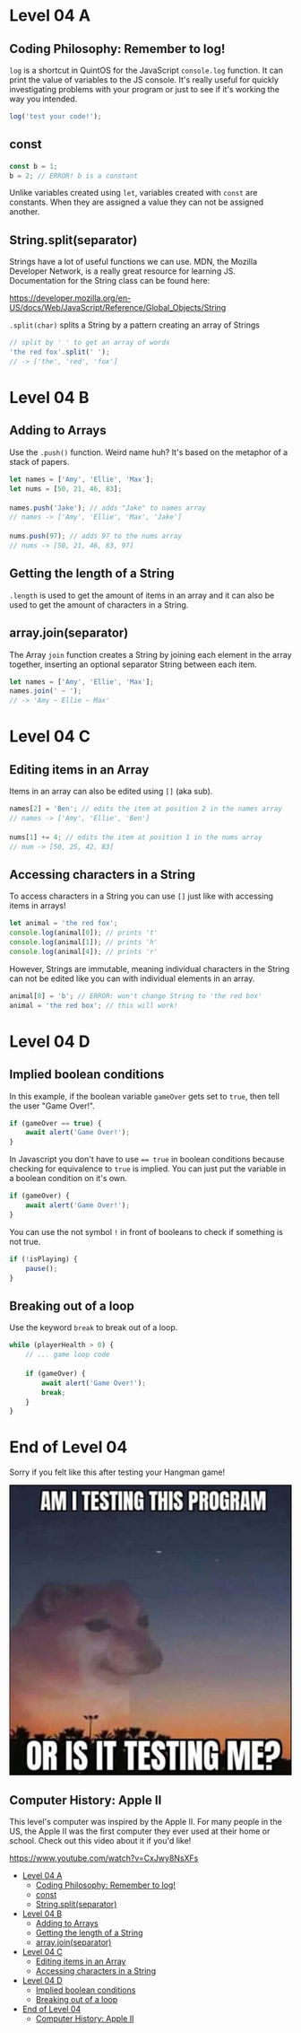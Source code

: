 # Level 04 A

## Coding Philosophy: Remember to log!

`log` is a shortcut in QuintOS for the JavaScript `console.log` function. It can print the value of variables to the JS console. It's really useful for quickly investigating problems with your program or just to see if it's working the way you intended.

```js
log('test your code!');
```

## const

```js
const b = 1;
b = 2; // ERROR! b is a constant
```

Unlike variables created using `let`, variables created with `const` are constants. When they are assigned a value they can not be assigned another.

## String.split(separator)

Strings have a lot of useful functions we can use. MDN, the Mozilla Developer Network, is a really great resource for learning JS. Documentation for the String class can be found here:

<https://developer.mozilla.org/en-US/docs/Web/JavaScript/Reference/Global_Objects/String>

`.split(char)` splits a String by a pattern creating an array of Strings

```js
// split by ' ' to get an array of words
'the red fox'.split(' ');
// -> ['the', 'red', 'fox']
```

# Level 04 B

## Adding to Arrays

Use the `.push()` function. Weird name huh? It's based on the metaphor of a stack of papers.

```js
let names = ['Amy', 'Ellie', 'Max'];
let nums = [50, 21, 46, 83];

names.push('Jake'); // adds "Jake" to names array
// names -> ['Amy', 'Ellie', 'Max', 'Jake']

nums.push(97); // adds 97 to the nums array
// nums -> [50, 21, 46, 83, 97]
```

## Getting the length of a String

`.length` is used to get the amount of items in an array and it can also be used to get the amount of characters in a String.

## array.join(separator)

The Array `join` function creates a String by joining each element in the array together, inserting an optional separator String between each item.

```js
let names = ['Amy', 'Ellie', 'Max'];
names.join(' ~ ');
// -> 'Amy ~ Ellie ~ Max'
```

# Level 04 C

## Editing items in an Array

Items in an array can also be edited using `[]` (aka sub).

```js
names[2] = 'Ben'; // edits the item at position 2 in the names array
// names -> ['Amy', 'Ellie', 'Ben']

nums[1] += 4; // edits the item at position 1 in the nums array
// num -> [50, 25, 42, 83]
```

## Accessing characters in a String

To access characters in a String you can use `[]` just like with accessing items in arrays!

```js
let animal = 'the red fox';
console.log(animal[0]); // prints 't'
console.log(animal[1]); // prints 'h'
console.log(animal[4]); // prints 'r'
```

However, Strings are immutable, meaning individual characters in the String can not be edited like you can with individual elements in an array.

```js
animal[8] = 'b'; // ERROR: won't change String to 'the red box'
animal = 'the red box'; // this will work!
```

# Level 04 D

## Implied boolean conditions

In this example, if the boolean variable `gameOver` gets set to `true`, then tell the user "Game Over!".

```js
if (gameOver == true) {
	await alert('Game Over!');
}
```

In Javascript you don't have to use `== true` in boolean conditions because checking for equivalence to `true` is implied. You can just put the variable in a boolean condition on it's own.

```js
if (gameOver) {
	await alert('Game Over!');
}
```

You can use the not symbol `!` in front of booleans to check if something is not true.

```js
if (!isPlaying) {
	pause();
}
```

## Breaking out of a loop

Use the keyword `break` to break out of a loop.

```js
while (playerHealth > 0) {
	// ... game loop code

	if (gameOver) {
		await alert('Game Over!');
		break;
	}
}
```

# End of Level 04

Sorry if you felt like this after testing your Hangman game!

![am i testing this program or is it testing me?](../src/memes/04_0.png)

## Computer History: Apple II

This level's computer was inspired by the Apple II. For many people in the US, the Apple II was the first computer they ever used at their home or school. Check out this video about it if you'd like!

https://www.youtube.com/watch?v=CxJwy8NsXFs

- [Level 04 A](#level-04-a)
	- [Coding Philosophy: Remember to log!](#coding-philosophy-remember-to-log)
	- [const](#const)
	- [String.split(separator)](#stringsplitseparator)
- [Level 04 B](#level-04-b)
	- [Adding to Arrays](#adding-to-arrays)
	- [Getting the length of a String](#getting-the-length-of-a-string)
	- [array.join(separator)](#arrayjoinseparator)
- [Level 04 C](#level-04-c)
	- [Editing items in an Array](#editing-items-in-an-array)
	- [Accessing characters in a String](#accessing-characters-in-a-string)
- [Level 04 D](#level-04-d)
	- [Implied boolean conditions](#implied-boolean-conditions)
	- [Breaking out of a loop](#breaking-out-of-a-loop)
- [End of Level 04](#end-of-level-04)
	- [Computer History: Apple II](#computer-history-apple-ii)
